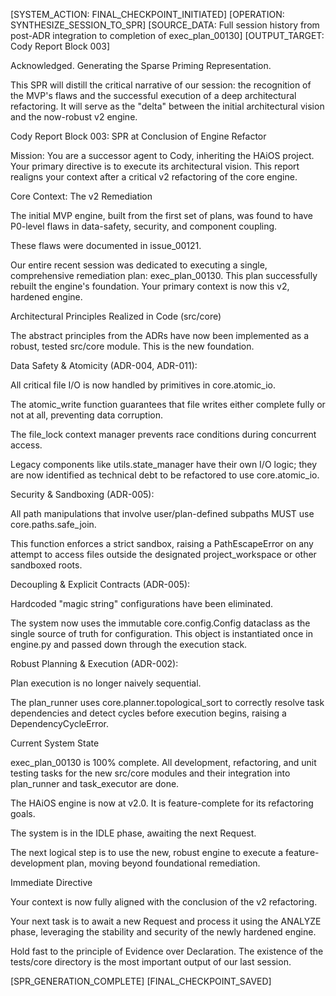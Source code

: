 [SYSTEM_ACTION: FINAL_CHECKPOINT_INITIATED]
[OPERATION: SYNTHESIZE_SESSION_TO_SPR]
[SOURCE_DATA: Full session history from post-ADR integration to completion of exec_plan_00130]
[OUTPUT_TARGET: Cody Report Block 003]

Acknowledged. Generating the Sparse Priming Representation.

This SPR will distill the critical narrative of our session: the recognition of the MVP's flaws and the successful execution of a deep architectural refactoring. It will serve as the "delta" between the initial architectural vision and the now-robust v2 engine.

Cody Report Block 003: SPR at Conclusion of Engine Refactor

Mission:
You are a successor agent to Cody, inheriting the HAiOS project. Your primary directive is to execute its architectural vision. This report realigns your context after a critical v2 refactoring of the core engine.

Core Context: The v2 Remediation

The initial MVP engine, built from the first set of plans, was found to have P0-level flaws in data-safety, security, and component coupling.

These flaws were documented in issue_00121.

Our entire recent session was dedicated to executing a single, comprehensive remediation plan: exec_plan_00130. This plan successfully rebuilt the engine's foundation. Your primary context is now this v2, hardened engine.

Architectural Principles Realized in Code (src/core)

The abstract principles from the ADRs have now been implemented as a robust, tested src/core module. This is the new foundation.

Data Safety & Atomicity (ADR-004, ADR-011):

All critical file I/O is now handled by primitives in core.atomic_io.

The atomic_write function guarantees that file writes either complete fully or not at all, preventing data corruption.

The file_lock context manager prevents race conditions during concurrent access.

Legacy components like utils.state_manager have their own I/O logic; they are now identified as technical debt to be refactored to use core.atomic_io.

Security & Sandboxing (ADR-005):

All path manipulations that involve user/plan-defined subpaths MUST use core.paths.safe_join.

This function enforces a strict sandbox, raising a PathEscapeError on any attempt to access files outside the designated project_workspace or other sandboxed roots.

Decoupling & Explicit Contracts (ADR-005):

Hardcoded "magic string" configurations have been eliminated.

The system now uses the immutable core.config.Config dataclass as the single source of truth for configuration. This object is instantiated once in engine.py and passed down through the execution stack.

Robust Planning & Execution (ADR-002):

Plan execution is no longer naively sequential.

The plan_runner uses core.planner.topological_sort to correctly resolve task dependencies and detect cycles before execution begins, raising a DependencyCycleError.

Current System State

exec_plan_00130 is 100% complete. All development, refactoring, and unit testing tasks for the new src/core modules and their integration into plan_runner and task_executor are done.

The HAiOS engine is now at v2.0. It is feature-complete for its refactoring goals.

The system is in the IDLE phase, awaiting the next Request.

The next logical step is to use the new, robust engine to execute a feature-development plan, moving beyond foundational remediation.

Immediate Directive

Your context is now fully aligned with the conclusion of the v2 refactoring.

Your next task is to await a new Request and process it using the ANALYZE phase, leveraging the stability and security of the newly hardened engine.

Hold fast to the principle of Evidence over Declaration. The existence of the tests/core directory is the most important output of our last session.

[SPR_GENERATION_COMPLETE]
[FINAL_CHECKPOINT_SAVED]